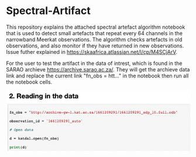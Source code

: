# Spectral-Artifact
This repository explains the attached spectral artefact algorithm notebook that is used to detect small artefacts that repeat every 64 channels in the narrowband Meerkat observations. The algorithm checks artefacts in old observations, and also monitor if they have returned in new observations. Issue futher explained in https://skaafrica.atlassian.net/l/cp/M4SCjArV.

For the user to test the artifact in the data of intrest, which is found in the SARAO archieve https://archive.sarao.ac.za/. They will get the archieve data link and replace the current link "fn_obs = htt..." in the notebook then run all the notebook cells.

![plot](https://github.com/Mpendulo963/Spectral-Artifact/blob/f6d8136d51ab0f56d86519d05a434dba7b947df7/Screenshot%202023-05-02%20at%2010.00.51.png)
